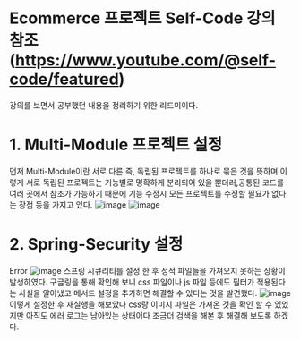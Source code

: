 # Ecommerce 프로젝트 Self-Code 강의 참조(https://www.youtube.com/@self-code/featured)

강의를 보면서 공부했던 내용을 정리하기 위한 리드미이다.

# 1. Multi-Module 프로젝트 설정
  먼저 Multi-Module이란 서로 다른 즉, 독립된 프로젝트를 하나로 묶은 것을 뜻하며 이렇게 서로 독립된 프로젝트는 기능별로 명확하게 분리되어 있을 뿐더러,공통된 코드를 여러 곳에서 참조가    가능하기 때문에 기능 수정시 모든 프로젝트를 수정할 필요가 없다는 장점 등을 가지고 있다.
  ![image](https://user-images.githubusercontent.com/35757620/209612386-ef328d8b-6fe9-40d5-aedd-6c7ba50305cb.png)
  ![image](https://user-images.githubusercontent.com/35757620/209612472-386ef1da-53e4-426b-be83-01f475c45d74.png)
  
# 2. Spring-Security 설정
  Error
  ![image](https://user-images.githubusercontent.com/35757620/209665388-c2ab3010-e10b-4e5c-bdbf-8f21f4a34e04.png)
  스프링 시큐리티를 설정 한 후 정적 파일들을 가져오지 못하는 상황이 발생하였다. 구글링을 통해 확인해 보니 css 파일이나 js 파일 등에도 필터가
  적용된다는 사실을 알아냈고 메서드 설정을 추가하면 해결할 수 있다는 것을 발견했다.
  ![image](https://user-images.githubusercontent.com/35757620/209665617-50e08748-bc45-4eb3-97ef-e07089752e9e.png)
  이렇게 설정한 후 재실행을 해보았다 css랑 이미지 파일은 가져온 것을 확인 할 수 있었지만 아직도 에러 로그는 남아있는 상태이다
  조금더 검색을 해본 후 해결해 보도록 하겠다.


  




